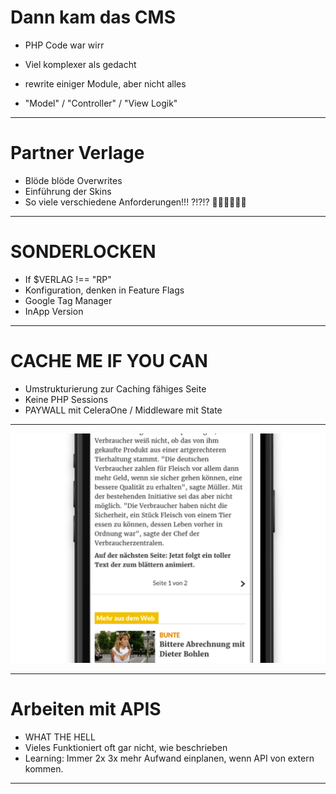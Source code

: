 # Dann kam das CMS

* PHP Code war wirr
* Viel komplexer als gedacht

* rewrite einiger Module, aber nicht alles
* "Model" / "Controller" / "View Logik"

---


# Partner Verlage

* Blöde blöde Overwrites
* Einführung der Skins
* So viele verschiedene Anforderungen!!! ?!?!? 🤯🤯🤯🤯🤯🤯

---

# SONDERLOCKEN

* If $VERLAG !== "RP" 
* Konfiguration, denken in Feature Flags
* Google Tag Manager
* InApp Version

---

# CACHE ME IF YOU CAN

* Umstrukturierung zur Caching fähiges Seite 
* Keine PHP Sessions 
* PAYWALL mit CeleraOne / Middleware mit State

---


![Paging](assets/paging.png)

---
 
# Arbeiten mit APIS

* WHAT THE HELL
* Vieles Funktioniert oft gar nicht, wie beschrieben
* Learning: Immer 2x 3x mehr Aufwand einplanen, wenn API von extern kommen.

---

